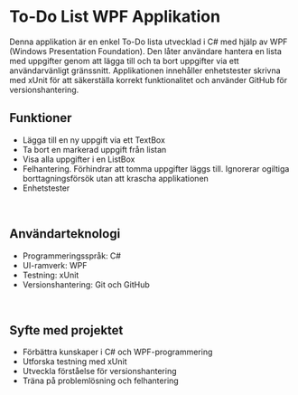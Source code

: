 # To-Do List WPF Applikation

Denna applikation är en enkel To-Do lista utvecklad i C# med hjälp av WPF (Windows Presentation Foundation). 
Den låter användare hantera en lista med uppgifter genom att lägga till och ta bort uppgifter via ett användarvänligt gränssnitt. 
Applikationen innehåller enhetstester skrivna med xUnit för att säkerställa korrekt funktionalitet och använder GitHub för versionshantering.
<br>

## Funktioner

- Lägga till en ny uppgift via ett TextBox
- Ta bort en markerad uppgift från listan
- Visa alla uppgifter i en ListBox
- Felhantering. Förhindrar att tomma uppgifter läggs till. Ignorerar ogiltiga borttagningsförsök utan att krascha applikationen
- Enhetstester
<br>

## Användarteknologi

- Programmeringsspråk: C#
- UI-ramverk: WPF
- Testning: xUnit
- Versionshantering: Git och GitHub
<br>

## Syfte med projektet

- Förbättra kunskaper i C# och WPF-programmering
- Utforska testning med xUnit
- Utveckla förståelse för versionshantering
- Träna på problemlösning och felhantering
